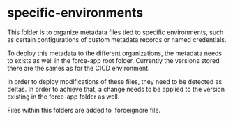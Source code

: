 # specific-environments

This folder is to organize metadata files tied to specific environments, such as certain configurations of custom metadata records or named credentials.

To deploy this metadata to the different organizations, the metadata needs to exists as well in the force-app root folder. Currently the versions stored there are the sames as for the CICD environment.

In order to deploy modifications of these files, they need to be detected as deltas. In order to achieve that, a change needs to be applied to the version existing in the force-app folder as well.

Files within this folders are added to .forceignore file.
